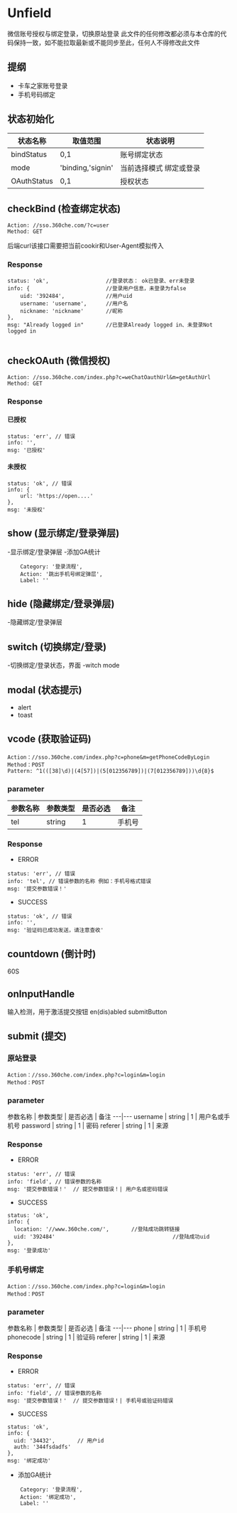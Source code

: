 # Unfield
微信账号授权与绑定登录，切换原站登录
此文件的任何修改都必须与本仓库的代码保持一致，如不能拉取最新或不能同步至此，任何人不得修改此文件

## 提纲
- 卡车之家账号登录
- 手机号码绑定

## 状态初始化 

状态名称 | 取值范围 | 状态说明
---|---|---
bindStatus | 0,1 | 账号绑定状态
mode | 'binding,'signin' | 当前选择模式 绑定或登录
OAuthStatus | 0,1 | 授权状态

## checkBind (检查绑定状态)
```
Action: //sso.360che.com/?c=user
Method: GET
```
后端curl该接口需要把当前cookir和User-Agent模拟传入

### Response
```
status: 'ok',                  //登录状态： ok已登录、err未登录
info: {                        //登录用户信息，未登录为false
    uid: '392484',             //用户uid
    username: 'username',      //用户名
    nickname: 'nickname'       //昵称
},
msg: "Already logged in"       //已登录Already logged in、未登录Not logged in
	
```

## checkOAuth (微信授权)
```
Action: //sso.360che.com/index.php?c=weChatOauthUrl&m=getAuthUrl
Method: GET
```

### Response

#### 已授权
```
status: 'err', // 错误
info: '', 
msg: '已授权'
```
#### 未授权
```
status: 'ok', // 错误
info: {
	url: 'https://open....'
},
msg: '未授权'
```


## show (显示绑定/登录弹层)
-显示绑定/登录弹层
-添加GA统计
```
	Category: '登录流程',
	Action: '跳出手机号绑定弹层',
	Label: ''

```


## hide (隐藏绑定/登录弹层)
-隐藏绑定/登录弹层

## switch (切换绑定/登录)
-切换绑定/登录状态，界面
-witch mode

## modal (状态提示)
- alert
- toast

## vcode (获取验证码)
```
Action：//sso.360che.com/index.php?c=phone&m=getPhoneCodeByLogin
Method：POST
Pattern: ^1(([38]\d)|(4[57])|(5[012356789])|(7[012356789]))\d{8}$
```

### parameter

参数名称 | 参数类型 | 是否必选 | 备注
---|---|---|---
tel | string | 1 | 手机号

### Response
- ERROR
```
status: 'err', // 错误
info: 'tel', // 错误参数的名称 例如：手机号格式错误
msg: '提交参数错误！'
```
- SUCCESS
```
status: 'ok', // 错误
info: '',
msg: '验证码已成功发送，请注意查收'
```
	

## countdown (倒计时)
60S

## onInputHandle
输入检测，用于激活提交按钮 
en(dis)abled submitButton


## submit (提交)
### 原站登录

```
Action：//sso.360che.com/index.php?c=login&m=login
Method：POST
```

### parameter
参数名称 | 参数类型 | 是否必选 | 备注
---|---
username | string | 1 | 用户名或手机号
password | string | 1 | 密码
referer | string | 1 | 来源

### Response
- ERROR
```
status: 'err', // 错误
info: 'field', // 错误参数的名称
msg: '提交参数错误！'	// 提交参数错误！| 用户名或密码错误 
```
- SUCCESS
```
status: 'ok',
info: {
  location: '//www.360che.com/',       //登陆成功跳转链接
  uid: '392484'         							//登陆成功uid
},
msg: '登录成功'
```


### 手机号绑定
```
Action：//sso.360che.com/index.php?c=login&m=login
Method：POST
```
### parameter
参数名称 | 参数类型 | 是否必选 | 备注
---|---
phone | string | 1 | 手机号
phonecode | string | 1 | 验证码
referer | string | 1 | 来源

### Response
- ERROR
```
status: 'err', // 错误
info: 'field', // 错误参数的名称
msg: '提交参数错误！'	// 提交参数错误！| 手机号或验证码错误 
```
- SUCCESS
```
status: 'ok',
info: {
  uid: '34432',       // 用户id
  auth: '344fsdadfs'    
},
msg: '绑定成功'
```
- 添加GA统计
```
	Category: '登录流程',
	Action: '绑定成功',
	Label: ''

```
	

